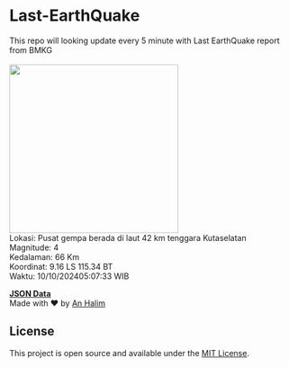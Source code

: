 # Last-EarthQuake
This repo will looking update every 5 minute with Last EarthQuake report from BMKG
<br>
<br>
<img src="https://static.bmkg.go.id/20241010050733.mmi.jpg" width="300"/>
<br>
Lokasi: Pusat gempa berada di laut 42 km tenggara Kutaselatan <br>
Magnitude: 4 <br>
Kedalaman: 66 Km <br>
Koordinat: 9.16 LS 115.34 BT <br>
Waktu: 10/10/202405:07:33 WIB <br>

<a href="./data/data.json">**JSON Data**</a>
<br>
Made with ❤️ by <a href="https://github.com/an-halim">An Halim</a>
## License

This project is open source and available under the [MIT License](LICENSE).
